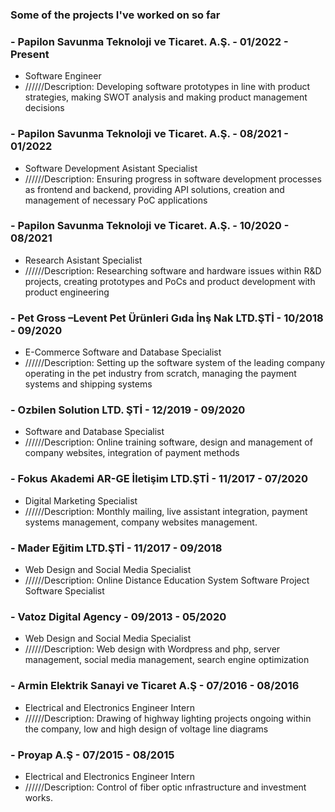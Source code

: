 ### Some of the projects I've worked on so far

 ### - Papilon Savunma Teknoloji ve Ticaret. A.Ş. - 01/2022 - Present
 - Software Engineer
 - //////Description: Developing software prototypes in line with product strategies, making SWOT analysis and making product management decisions



 ### - Papilon Savunma Teknoloji ve Ticaret. A.Ş. - 08/2021 - 01/2022
 - Software Development Asistant Specialist
 - //////Description: Ensuring progress in software development processes as frontend and backend, providing API solutions, creation and management of necessary PoC applications



### - Papilon Savunma Teknoloji ve Ticaret. A.Ş. - 10/2020 - 08/2021
 - Research Asistant Specialist
 - //////Description: Researching software and hardware issues within R&D projects, creating prototypes and PoCs and product development with product engineering



### - Pet Gross –Levent Pet Ürünleri Gıda İnş Nak LTD.ŞTİ - 10/2018 - 09/2020
 - E-Commerce Software and Database Specialist
 - //////Description: Setting up the software system of the leading company operating in the pet industry from scratch, managing the payment systems and shipping systems



### - Ozbilen Solution LTD. ŞTİ - 12/2019 - 09/2020
 - Software and Database Specialist
 - //////Description: Online training software, design and management of company websites, integration of payment methods



### - Fokus Akademi AR-GE İletişim LTD.ŞTİ - 11/2017 - 07/2020
 - Digital Marketing Specialist
 - //////Description: Monthly mailing, live assistant integration, payment systems management, company websites management.


### - Mader Eğitim LTD.ŞTİ - 11/2017 - 09/2018
 - Web Design and Social Media Specialist
 - //////Description: Online Distance Education System Software Project Software Specialist



### - Vatoz Digital Agency - 09/2013 - 05/2020

 - Web Design and Social Media Specialist
 - //////Description: Web design with Wordpress and php, server management, social media management, search engine optimization


### - Armin Elektrik Sanayi ve Ticaret A.Ş - 07/2016 - 08/2016
 - Electrical and Electronics Engineer Intern
 - //////Description: Drawing of highway lighting projects ongoing within the company, low and high design of voltage line diagrams


### - Proyap A.Ş - 07/2015 - 08/2015
 - Electrical and Electronics Engineer Intern
 - //////Description: Control of fiber optic ınfrastructure and investment works.




